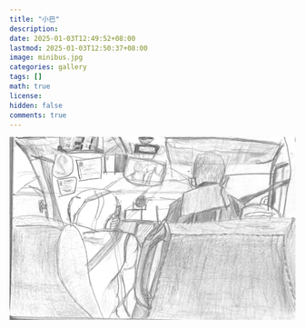 ```yaml
---
title: "小巴"
description: 
date: 2025-01-03T12:49:52+08:00
lastmod: 2025-01-03T12:50:37+08:00
image: minibus.jpg
categories: gallery
tags: []
math: true
license: 
hidden: false
comments: true
---
```



![minibus](minibus.jpg)

